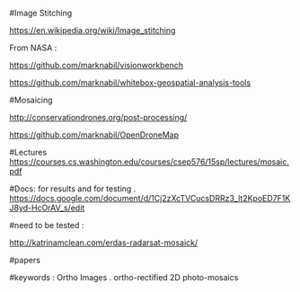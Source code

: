 #Image Stitching

https://en.wikipedia.org/wiki/Image_stitching

From NASA :

https://github.com/marknabil/visionworkbench


https://github.com/marknabil/whitebox-geospatial-analysis-tools

#Mosaicing

http://conservationdrones.org/post-processing/

https://github.com/marknabil/OpenDroneMap

#Lectures
https://courses.cs.washington.edu/courses/csep576/15sp/lectures/mosaic.pdf

#Docs:
for results and for testing . 
https://docs.google.com/document/d/1Cj2zXcTVCucsDRRz3_lt2KpoED7F1KJ8yd-HcOrAV_s/edit

#need to be tested : 

http://katrinamclean.com/erdas-radarsat-mosaick/

#papers 

#keywords : 
Ortho Images . 
ortho-rectified 2D photo-mosaics
